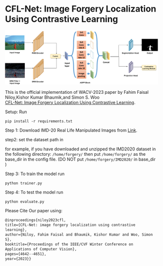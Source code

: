 # CFL-Net: Image Forgery Localization Using Contrastive Learning

![CFL-Net](figure/archnew.png "Model Architecture")

This is the official implementation of WACV-2023 paper by Fahim Faisal Niloy,Kishor Kumar Bhaumik,and Simon S. Woo \
[CFL-Net: Image Forgery Localization Using Contrastive Learning](https://openaccess.thecvf.com/content/WACV2023/papers/Niloy_CFL-Net_Image_Forgery_Localization_Using_Contrastive_Learning_WACV_2023_paper.pdf).


Setup: Run

  ```shell
  pip install -r requirements.txt
  ```

Step 1: Download IMD-20 Real Life Manipulated Images from [Link](http://staff.utia.cas.cz/novozada/db/).

step2: set the dataset path in  

for example, if you have downloaded and unzipped the IMD2020 dataset in the following directory: ``` /home/forgery/ ```  then put  ``` /home/forgery/ ```  as the base_dir  in the config file. (DO NOT put  ``` /home/forgery/IMD2020/ ``` in base_dir )

Step 3: To train the model run   
  ```shell
  python trainer.py
  ```
Step 4: To test the model run   
  ```shell
  python evaluate.py
  ```

Please Cite Our paper using:
  ```shell
@inproceedings{niloy2023cfl,
  title={CFL-Net: image forgery localization using contrastive learning},
  author={Niloy, Fahim Faisal and Bhaumik, Kishor Kumar and Woo, Simon S},
  booktitle={Proceedings of the IEEE/CVF Winter Conference on Applications of Computer Vision},
  pages={4642--4651},
  year={2023}}
  ```
